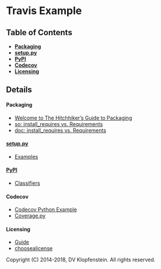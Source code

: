 # Travis Example

## Table of Contents

  * [**Packaging**](#packaging)    
  * [**setup.py**](#setuppy)    
  * [**PyPI**](#pypi)    
  * [**Codecov**](#codecov)    
  * [**Licensing**](#licensing)    


## Details

#### **Packaging**    
  * [Welcome to The Hitchhiker’s Guide to Packaging](
    https://the-hitchhikers-guide-to-packaging.readthedocs.io/en/latest/index.html)    
  * [so: install_requires vs. Requirements](https://stackoverflow.com/questions/14399534/reference-requirements-txt-for-the-install-requires-kwarg-in-setuptools-setup-py)
  * [doc: install_requires vs. Requirements](https://packaging.python.org/discussions/install-requires-vs-requirements/)

#### [setup.py](https://docs.python.org/2/distutils/setupscript.html)
  * [Examples](https://docs.python.org/2/distutils/examples.html)

#### [PyPI](https://pypi.python.org)
  * [Classifiers](https://pypi.python.org/pypi?%3Aaction=list_classifiers)

#### Codecov
  * [Codecov Python Example](https://github.com/codecov/example-python/README.rst)
  * [Coverage.py](https://coverage.readthedocs.io/en/coverage-4.4.2/#quick-start)

#### Licensing    
  * [Guide](https://opensource.guide/legal/#which-open-source-license-is-appropriate-for-my-project)    
  * [choosealicense](https://choosealicense.com/)

Copyright (C) 2014-2018, DV Klopfenstein. All rights reserved.

